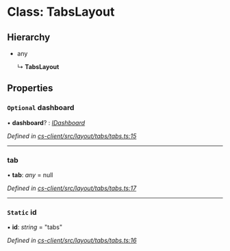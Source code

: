# Class: TabsLayout

## Hierarchy

* any

  ↳ **TabsLayout**

## Properties

### `Optional` dashboard

• **dashboard**? : *[IDashboard](../interfaces/_cs_core_src_dashboard_dashboard_.idashboard.md)*

*Defined in [cs-client/src/layout/tabs/tabs.ts:15](https://github.com/RichardHovenkamp/csnext/blob/40018c3a/packages/cs-client/src/layout/tabs/tabs.ts#L15)*

___

###  tab

• **tab**: *any* =  null

*Defined in [cs-client/src/layout/tabs/tabs.ts:17](https://github.com/RichardHovenkamp/csnext/blob/40018c3a/packages/cs-client/src/layout/tabs/tabs.ts#L17)*

___

### `Static` id

▪ **id**: *string* = "tabs"

*Defined in [cs-client/src/layout/tabs/tabs.ts:16](https://github.com/RichardHovenkamp/csnext/blob/40018c3a/packages/cs-client/src/layout/tabs/tabs.ts#L16)*
